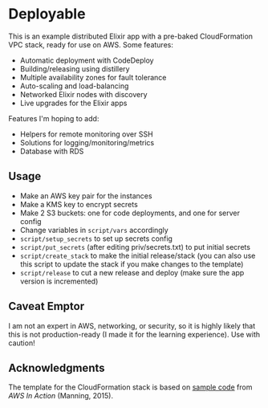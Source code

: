 # Deployable

This is an example distributed Elixir app with a pre-baked CloudFormation VPC
stack, ready for use on AWS. Some features:

- Automatic deployment with CodeDeploy
- Building/releasing using distillery
- Multiple availability zones for fault tolerance
- Auto-scaling and load-balancing
- Networked Elixir nodes with discovery
- Live upgrades for the Elixir apps

Features I'm hoping to add:

- Helpers for remote monitoring over SSH
- Solutions for logging/monitoring/metrics
- Database with RDS

## Usage

- Make an AWS key pair for the instances
- Make a KMS key to encrypt secrets
- Make 2 S3 buckets: one for code deployments, and one for server config
- Change variables in `script/vars` accordingly
- `script/setup_secrets` to set up secrets config
- `script/put_secrets` (after editing priv/secrets.txt) to put initial secrets
- `script/create_stack` to make the initial release/stack (you can also use
  this script to update the stack if you make changes to the template)
- `script/release` to cut a new release and deploy (make sure the app version is
  incremented)

## Caveat Emptor

I am not an expert in AWS, networking, or security, so it is highly likely that
this is not production-ready (I made it for the learning experience). Use with
caution!

## Acknowledgments

The template for the CloudFormation stack is based on
[sample code](https://github.com/AWSinAction/code) from *AWS In Action*
(Manning, 2015).
